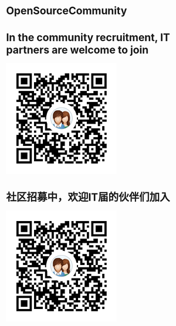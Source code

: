 # OpenSourceCommunity

# In the community recruitment, IT partners are welcome to join
![OpenSourceCommunity](https://github.com/zhangzhichaolove/OpenSourceCommunity/blob/master/explain/GroupCode.png)

# 社区招募中，欢迎IT届的伙伴们加入
![开源社区](https://github.com/zhangzhichaolove/OpenSourceCommunity/blob/master/explain/GroupCode.png)
